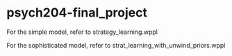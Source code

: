 # psych204-final_project

For the simple model, refer to strategy_learning.wppl

For the sophisticated model, refer to strat_learning_with_unwind_priors.wppl
